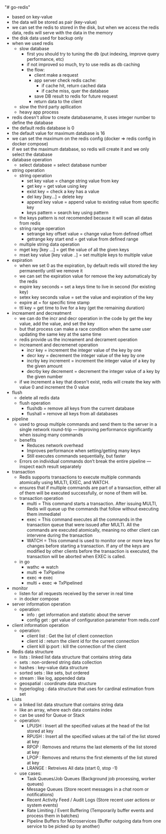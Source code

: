 "# go-redis"
- based on key-value
- the data will be stored as pair (key-value)
- we can set the redis to stored in the disk, but when we access the redis data, redis will serve with the data in the memory 
- the disk data used for backup only
- when we used redis
    - slow database
        - first you should try to tuning the db (put indexing, improve query performance, etc)
        - if not improved so much, try to use redis as db caching
        - the flow:
            - client make a request
            - app server check redis cache:
                - if cache hit, return cached data
                - if cache miss, quer the database
            - save DB result to redis for future request
            - return data to the client    
    - slow the third party apllication 
    - heavy app process
- redis doesn't allow to create databasename, it uses integer number to define the database
- the default redis database is 0
- the default value for maximum database is 16
- we can set the maximum on the redis config (docker => redis config in docker compose)
- if we set the maximum database, so redis will create it and we only select the database
- database operation
    - select database   = select database number
- string operation
    - string operation
        - set key value     = change string value from key
        - get key           = get value using key
        - exist key         = check a key has a value
        - del key [key...]  = delete key
        - append key value  = append value to existing value from specific key
        - keys pattern = search key using pattern
    - the keys pattern is not recomended because it will scan all datas from redis
    - string range operation
        - setrange key offset value     = change value from defined offset
        - getrange key start end    = get value from defined range
    - multiple string data operation
    - mget key [key ...]    = get the value of all the given keys
    - mset key value [key value ..] = set multiple keys to multiple value
- expiration
    - when we set 0 as the expiration, by default redis will stored the key permanently until we remove it
    - we can set the expiration value for remove the key automaticaly by the redis
    - expire key seconds    = set a keys time to live in second (for existing key)
    - setex key seconds value   = set the value and expiration of the key
    - expire at = for specific time stamp
    - ttl key     = get time to live for a key (get the remaining duration)
- increament and decreatment
    - we can do the incr and decr operation in the code by get the key value, add the value, and set the key
    - but that process can make a race condition when the same user updating the same key at the same time
    - redis provide us the increament and decrament operation
    - increament and decremenet operation
        - incr key      = increment the integer value of the key by one
        - decr key      = decrement the integer value of the key by one
        - incrby key increment  = increment the integer value of a key by the given amount
        - decrby key decrement  = decrement the integer value of a key by the given number
    - if we increment a key that doesn't exist, redis will create the key with value 0 and increment the 0 value
- flush
    - delete all redis data
    - flush operation
        - flushdb   = remove all keys from the current database
        - flushall  = remove all keys from all databases
- pipeline
    - used to group multiple commands and send them to the server in a single network round-trip — improving performance significantly when issuing many commands
    - benefits
        - Reduces network overhead
        - Improves performance when setting/getting many keys
        - Still executes commands sequentially, but faster
    - Errors on individual commands don’t break the entire pipeline — inspect each result separately
- transaction
    - Redis supports transactions to execute multiple commands atomically using MULTI, EXEC, and WATCH.
    - ensures that if multiple commands are part of a transaction, either all of them will be executed successfully, or none of them will be.
    - transaction operation
        - multi     = This command starts a transaction. After issuing MULTI, Redis will queue up the commands that follow without executing them immediatel
        - exec      = This command executes all the commands in the transaction queue that were issued after MULTI. All the commands are executed atomically, meaning no other client can intervene during the transaction
        - WATCH     = This command is used to monitor one or more keys for changes before starting a transaction. If any of the keys are modified by other clients before the transaction is executed, the transaction will be aborted when EXEC is called.
    - in go
        - wathc => watch
        - multi => TxPipeline
        - exec => exec
        - multi + exec => TxPipelined
- monitor
    - listen for all requests received by the server in real time
    - in docker compose
- server information operation
    - operation:
        - info  : get information and statistic about the server
        - config get <key> : get value of configuration parameter from redis.conf
- client information operation
    - operation:
        - client list : Get the list of client connection
        - client id : return the client id for the current connection
        - client kill ip:port   : kill the connection of the client
- Redis data structure
    - lists         : linked list data structure that contains string data
    - sets          : non-ordered string data collection
    - hashes        : key-value data structure
    - sorted sets   : like sets, but ordered
    - stream        : like log, appended data
    - geospatial    : coordinate data structure
    - hyperloglog   : data structure that uses for cardinal estimation from set
- Lists
    - a linked list data structure that contains string data
    - like an array, where each data contains index
    - can be used for Queue or Stack
    - operation:
        - LPUSH : Insert all the specified values at the head of the list stored at key
        - RPUSH : Insert all the specified values at the tail of the list stored at key
        - RPOP : Removes and returns the last elements of the list stored at key
        - LPOP : Removes and returns the first elements of the list stored at key
        - LRANGE : Retreives All data (start 0, stop -1)
    - use cases:
        - Task Queues/Job Queues (Background job processing, worker queues)
        - Message Queues (Store recent messages in a chat room or notifications)
        - Recent Activity Feed / Audit Logs (Store recent user actions or system events)
        - Rate Limiting / Event Buffering (Temporarily buffer events and process them in batches)
        - Pipeline Buffers for Microservices (Buffer outgoing data from one service to be picked up by another)